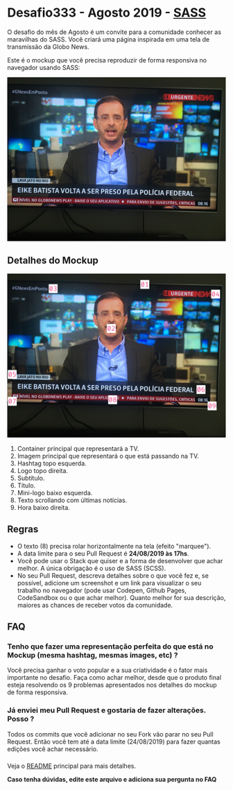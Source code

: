 # Desafio333 - Agosto 2019 - [SASS](http://sass-lang.com/)

O desafio do mês de Agosto é um convite para a comunidade conhecer as maravilhas do SASS.
Você criará uma página inspirada em uma tela de transmissão da Globo News.

Este é o mockup que você precisa reproduzir de forma responsiva no navegador usando SASS:

![Mockup Globo News](2019-agosto-sass-mockup.jpg)

## Detalhes do Mockup

![Mockup Globo News](2019-agosto-sass-mockup-detalhes.jpg)

1. Container principal que representará a TV.
2. Imagem principal que representará o que está passando na TV.
3. Hashtag topo esquerda.
4. Logo topo direita.
5. Subtítulo.
6. Título.
7. Mini-logo baixo esquerda.
8. Texto scrollando com últimas notícias.
9. Hora baixo direita.

## Regras

- O texto (8) precisa rolar horizontalmente na tela (efeito "marquee").
- A data limite para o seu Pull Request é **24/08/2019 às 17hs**.
- Você pode usar o Stack que quiser e a forma de desenvolver que achar melhor. A única obrigação é o uso de SASS (SCSS).
- No seu Pull Request, descreva detalhes sobre o que você fez e, se possível, adicione um screenshot e um link para visualizar o seu trabalho no navegador (pode usar Codepen, Github Pages, CodeSandbox ou o que achar melhor). Quanto melhor for sua descrição, maiores as chances de receber votos da comunidade.

## FAQ

### Tenho que fazer uma representação perfeita do que está no Mockup (mesma hashtag, mesmas images, etc) ?

Você precisa ganhar o voto popular e a sua criatividade é o fator mais importante no desafio. Faça como achar melhor, desde que o produto final esteja resolvendo os 9 problemas apresentados nos detalhes do mockup de forma responsiva.

### Já enviei meu Pull Request e gostaria de fazer alterações. Posso ?

Todos os commits que você adicionar no seu Fork vão parar no seu Pull Request. Então você tem até a data limite (24/08/2019) para fazer quantas edições você achar necessário. 

###

Veja o [README](../README.md) principal para mais detalhes.

**Caso tenha dúvidas, edite este arquivo e adiciona sua pergunta no FAQ**
